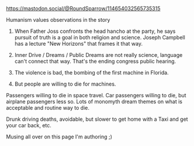 https://mastodon.social/@RoundSparrow/114654032565735315

Humanism values observations in the story

1. When Father Joss confronts the head hancho at the party, he says pursuit of truth is a goal in both religion and science. Joseph Campbell has a lecture "New Horizons" that frames it that way.

2. Inner Drive / Dreams / Public Dreams are not really science, language can't connect that way. That's the ending congress public hearing.

3. The violence is bad, the bombing of the first machine in Florida.

4. But people are willing to die for machines.

Passengers willing to die in space travel. Car passengers willing to die, but airplane passengers less so. Lots of monomyth dream themes on what is acceptable and routine way to die.

Drunk driving deaths, avoidable, but slower to get home with a Taxi and get your car back, etc.

Musing all over on this page I'm authoring ;)

